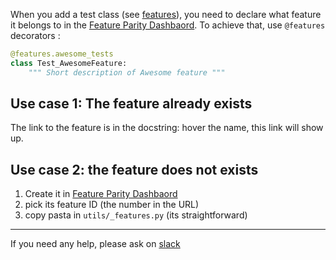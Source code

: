 When you add a test class (see [features](./features.md)), you need to declare what feature it belongs to in the [Feature Parity Dashbaord](https://feature-parity.us1.prod.dog/). To achieve that, use `@features` decorators :

```python
@features.awesome_tests
class Test_AwesomeFeature:
    """ Short description of Awesome feature """
```

## Use case 1: The feature already exists

The link to the feature is in the docstring: hover the name, this link will show up.

## Use case 2: the feature does not exists

1. Create it in [Feature Parity Dashbaord](https://feature-parity.us1.prod.dog/)
1. pick its feature ID (the number in the URL)
1. copy pasta in `utils/_features.py` (its straightforward)

______________________________________________________________________

If you need any help, please ask on [slack](https://dd.enterprise.slack.com/archives/C025TJ4RZ8X)
